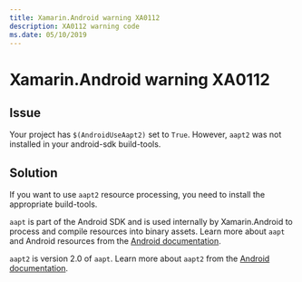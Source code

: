 ```yaml
---
title: Xamarin.Android warning XA0112
description: XA0112 warning code
ms.date: 05/10/2019
---
```

# Xamarin.Android warning XA0112

## Issue

Your project has `$(AndroidUseAapt2)` set to `True`. However, `aapt2`
was not installed in your android-sdk build-tools.

## Solution

If you want to use `aapt2` resource processing, you need to install the
appropriate build-tools.

`aapt` is part of the Android SDK and is used internally by
Xamarin.Android to process and compile resources into binary assets.
Learn more about `aapt` and Android resources from the [Android
documentation][aapt].

`aapt2` is version 2.0 of `aapt`. Learn more about `aapt2` from the
[Android documentation][aapt2].

[aapt]: https://developer.android.com/guide/topics/resources/accessing-resources.html
[aapt2]: https://developer.android.com/studio/command-line/aapt2
